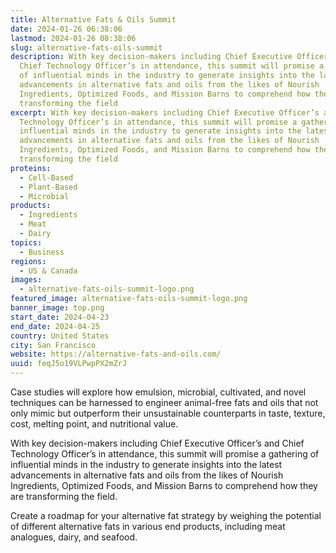 ```yaml
---
title: Alternative Fats & Oils Summit
date: 2024-01-26 06:38:06
lastmod: 2024-01-26 08:38:06
slug: alternative-fats-oils-summit
description: With key decision-makers including Chief Executive Officer’s and
  Chief Technology Officer’s in attendance, this summit will promise a gathering
  of influential minds in the industry to generate insights into the latest
  advancements in alternative fats and oils from the likes of Nourish
  Ingredients, Optimized Foods, and Mission Barns to comprehend how they are
  transforming the field
excerpt: With key decision-makers including Chief Executive Officer’s and Chief
  Technology Officer’s in attendance, this summit will promise a gathering of
  influential minds in the industry to generate insights into the latest
  advancements in alternative fats and oils from the likes of Nourish
  Ingredients, Optimized Foods, and Mission Barns to comprehend how they are
  transforming the field
proteins:
  - Cell-Based
  - Plant-Based
  - Microbial
products:
  - Ingredients
  - Meat
  - Dairy
topics:
  - Business
regions:
  - US & Canada
images:
  - alternative-fats-oils-summit-logo.png
featured_image: alternative-fats-oils-summit-logo.png
banner_image: top.png
start_date: 2024-04-23
end_date: 2024-04-25
country: United States
city: San Francisco
website: https://alternative-fats-and-oils.com/
uuid: feqJ5o19VLPwpPX2mZrJ
---
```

Case studies will explore how emulsion, microbial, cultivated, and novel techniques can be harnessed to engineer animal-free fats and oils that not only mimic but outperform their unsustainable counterparts in taste, texture, cost, melting point, and nutritional value.

With key decision-makers including Chief Executive Officer’s and Chief Technology Officer’s in attendance, this summit will promise a gathering of influential minds in the industry to generate insights into the latest advancements in alternative fats and oils from the likes of Nourish Ingredients, Optimized Foods, and Mission Barns to comprehend how they are transforming the field.

Create a roadmap for your alternative fat strategy by weighing the potential of different alternative fats in various end products, including meat analogues, dairy, and seafood.